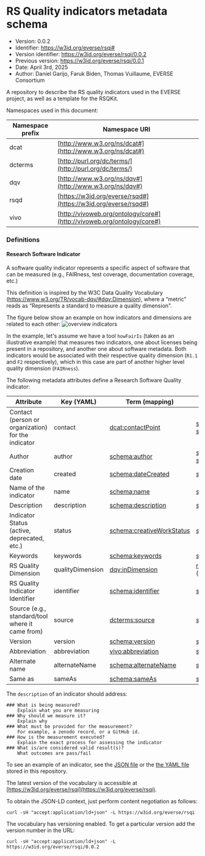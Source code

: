 # RS Quality indicators metadata schema
- Version: 0.0.2
- Identifier: https://w3id.org/everse/rsqi#
- Version identifier: https://w3id.org/everse/rsqi/0.0.2
- Previous version: https://w3id.org/everse/rsqi/0.0.1
- Date: April 3rd, 2025
- Author: Daniel Garijo, Faruk Biden, Thomas Vuillaume, EVERSE Consortium


A repository to describe the RS quality indicators used in the EVERSE project, as well as a template for the RSQKit.

Namespaces used in this document:

| Namespace prefix | Namespace URI |
|---|---|
|dcat|[http://www.w3.org/ns/dcat#](http://www.w3.org/ns/dcat#)|
|dcterms|[http://purl.org/dc/terms/](http://purl.org/dc/terms/)|
|dqv|[http://www.w3.org/ns/dqv#](http://www.w3.org/ns/dqv#)|
|rsqd|[https://w3id.org/everse/rsqd#](https://w3id.org/everse/rsqd#)|
|vivo|[http://vivoweb.org/ontology/core#](http://vivoweb.org/ontology/core#)|

### Definitions
#### Research Software Indicator
A software quality indicator represents a specific aspect of software that can be measured (e.g., FAIRness, test coverage, documentation coverage, etc.)

This definition is inspired by the W3C Data Quality Vocabulary (https://www.w3.org/TR/vocab-dqv/#dqv:Dimension), where a “metric” reads as “Represents a standard to measure a quality dimension".

The figure below show an example on how indicators and dimensions are related to each other:
![overview indicators](img/overview.png)

In the example, let's assume we have a tool `howFairIs` (taken as an illustrative example) that measures two indicators, one about licenses being present in a repository, and another one about software metadata. Both indicators would be associated with their respective quality dimension (`R1.1` and `F2` respectively), which in this case are part of another higher level quality dimension (`FAIRness`).

The following metadata attributes define a Research Software Quality indicator:

| Attribute | Key (YAML) | Term (mapping) | Expected value |
|---|---|---|---|
| Contact (person or organization) for the indicator | contact | [dcat:contactPoint](https://www.w3.org/ns/dcat#contactPoint) | [schema:Person](https://schema.org/Person) or [schema:Organization](https://schema.org/Organization) |
| Author | author | [schema:author](https://schema.org/author) | [schema:Person](https://schema.org/Person) or [schema:Organization](https://schema.org/Organization) |
| Creation date | created | [schema:dateCreated](https://schema.org/dateCreated) | [schema:DateTime](https://schema.org/DateTime) (String) |
| Name of the indicator | name | [schema:name](https://schema.org/name) | [schema:Text](https://schema.org/Text) (String)|
| Description | description | [schema:description](https://schema.org/description) | [schema:Text](https://schema.org/Text) (String)|
| Indicator Status (active, deprecated, etc.) | status | [schema:creativeWorkStatus](https://schema.org/creativeWorkStatus) | [schema:Text](https://schema.org/Text) (String)|
| Keywords | keywords | [schema:keywords](https://schema.org/keywords) | [schema:Text](https://schema.org/Text) (String)|
| RS Quality Dimension  | qualityDimension | [dqv:inDimension](http://www.w3.org/ns/dqv#inDimension) | [rsqd:SoftwareQualityDimension](https://w3id.org/everse/rsqd#) (URL) |
| RS Quality Indicator Identifier | identifier | [schema:identifier](https://schema.org/identifier) | [schema:Text](https://schema.org/Text) (String) |
| Source (e.g., standard/tool where it came from) | source | [dcterms:source](http://purl.org/dc/terms/source) | [schema:URL](https://schema.org/URL) (URL) |
| Version | version | [schema:version](https://schema.org/version) | [schema:Text](https://schema.org/Text) (String)|
| Abbreviation | abbreviation | [vivo:abbreviation](https://vivoweb.org/ontology/core#abbreviation) | [schema:Text](https://schema.org/Text) (String)|
| Alternate name | alternateName | [schema:alternateName](https://schema.org/alternateName) | [schema:Text](https://schema.org/Text) (String)|
| Same as | sameAs | [schema:sameAs](https://schema.org/sameAs) | [schema:URL](https://schema.org/URL) (URL)|

The `description` of an indicator should address:
```
### What is being measured?
    Explain what you are measuring
### Why should we measure it?
    Explain why
### What must be provided for the measurement? 
    For example, a zenodo record, or a GitHub id.
### How is the measurement executed?
    Explain the exact process for assessing the indicator
### What is/are considered valid result(s)?
    What outcomes are pass/fail
```

To see an example of an indicator, see the [JSON file](example.json) or the [the YAML file](example.yaml) stored in this repository.

The latest version of the vocabulary is accessible at [https://w3id.org/everse/rsqi](https://w3id.org/everse/rsqi).

To obtain the JSON-LD context, just perform content negotiation as follows:

```
curl -sH "accept:application/ld+json" -L https://w3id.org/everse/rsqi
```

The vocabulary has versioning enabled. To get a particular version add the version number in the URL:

```
curl -sH "accept:application/ld+json" -L https://w3id.org/everse/rsqi/0.0.2
```

